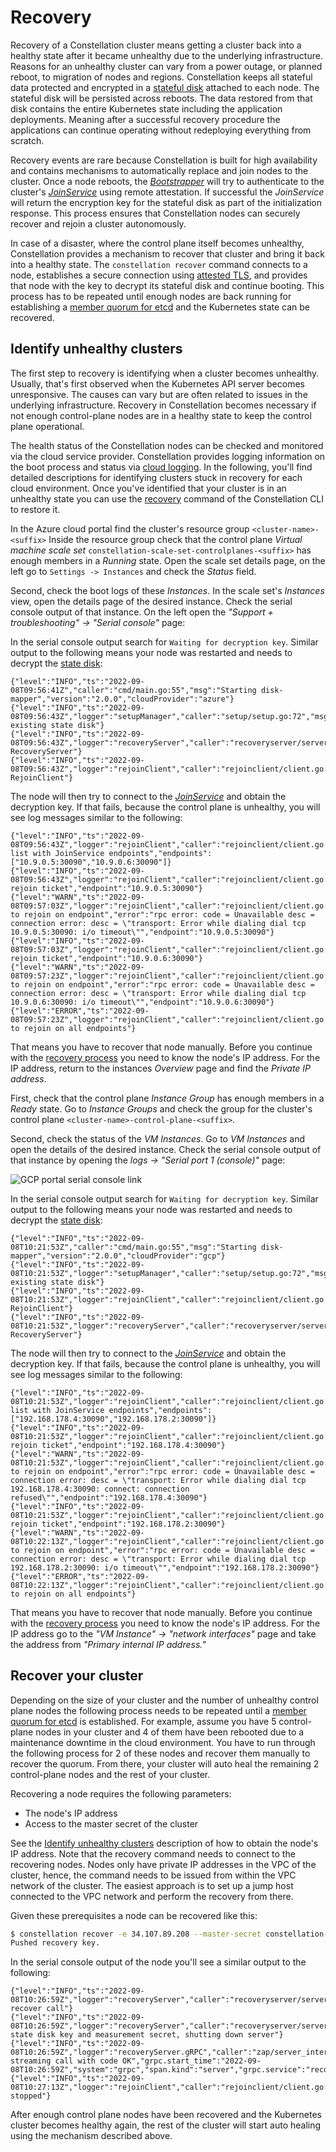 # Recovery

Recovery of a Constellation cluster means getting a cluster back into a healthy state after it became unhealthy due to the underlying infrastructure.
Reasons for an unhealthy cluster can vary from a power outage, or planned reboot, to migration of nodes and regions.
Constellation keeps all stateful data protected and encrypted in a [stateful disk](../architecture/images.md#stateful-disk) attached to each node.
The stateful disk will be persisted across reboots.
The data restored from that disk contains the entire Kubernetes state including the application deployments.
Meaning after a successful recovery procedure the applications can continue operating without redeploying everything from scratch.

Recovery events are rare because Constellation is built for high availability and contains mechanisms to automatically replace and join nodes to the cluster.
Once a node reboots, the [*Bootstrapper*](../architecture/components.md#bootstrapper) will try to authenticate to the cluster's [*JoinService*](../architecture/components.md#joinservice) using remote attestation.
If successful the *JoinService* will return the encryption key for the stateful disk as part of the initialization response.
This process ensures that Constellation nodes can securely recover and rejoin a cluster autonomously.

In case of a disaster, where the control plane itself becomes unhealthy, Constellation provides a mechanism to recover that cluster and bring it back into a healthy state.
The `constellation recover` command connects to a node, establishes a secure connection using [attested TLS](../architecture/attestation.md#attested-tls-atls), and provides that node with the key to decrypt its stateful disk and continue booting.
This process has to be repeated until enough nodes are back running for establishing a [member quorum for etcd](https://etcd.io/docs/v3.5/faq/#what-is-failure-tolerance) and the Kubernetes state can be recovered.

## Identify unhealthy clusters

The first step to recovery is identifying when a cluster becomes unhealthy.
Usually, that's first observed when the Kubernetes API server becomes unresponsive.
The causes can vary but are often related to issues in the underlying infrastructure.
Recovery in Constellation becomes necessary if not enough control-plane nodes are in a healthy state to keep the control plane operational.

The health status of the Constellation nodes can be checked and monitored via the cloud service provider.
Constellation provides logging information on the boot process and status via [cloud logging](troubleshooting.md#cloud-logging).
In the following, you'll find detailed descriptions for identifying clusters stuck in recovery for each cloud environment.
Once you've identified that your cluster is in an unhealthy state you can use the [recovery](recovery.md#recover-your-cluster) command of the Constellation CLI to restore it.

<tabs>
<tabItem value="azure" label="Azure" default>

In the Azure cloud portal find the cluster's resource group `<cluster-name>-<suffix>`
Inside the resource group check that the control plane *Virtual machine scale set* `constellation-scale-set-controlplanes-<suffix>` has enough members in a *Running* state.
Open the scale set details page, on the left go to `Settings -> Instances` and check the *Status* field.

Second, check the boot logs of these *Instances*.
In the scale set's *Instances* view, open the details page of the desired instance.
Check the serial console output of that instance.
On the left open the *"Support + troubleshooting" -> "Serial console"* page:

In the serial console output search for `Waiting for decryption key`.
Similar output to the following means your node was restarted and needs to decrypt the [state disk](../architecture/images.md#state-disk):

```shell
{"level":"INFO","ts":"2022-09-08T09:56:41Z","caller":"cmd/main.go:55","msg":"Starting disk-mapper","version":"2.0.0","cloudProvider":"azure"}
{"level":"INFO","ts":"2022-09-08T09:56:43Z","logger":"setupManager","caller":"setup/setup.go:72","msg":"Preparing existing state disk"}
{"level":"INFO","ts":"2022-09-08T09:56:43Z","logger":"recoveryServer","caller":"recoveryserver/server.go:59","msg":"Starting RecoveryServer"}
{"level":"INFO","ts":"2022-09-08T09:56:43Z","logger":"rejoinClient","caller":"rejoinclient/client.go:65","msg":"Starting RejoinClient"}
```

The node will then try to connect to the [*JoinService*](../architecture/components.md#joinservice) and obtain the decryption key.
If that fails, because the control plane is unhealthy, you will see log messages similar to the following:

```shell
{"level":"INFO","ts":"2022-09-08T09:56:43Z","logger":"rejoinClient","caller":"rejoinclient/client.go:77","msg":"Received list with JoinService endpoints","endpoints":["10.9.0.5:30090","10.9.0.6:30090"]}
{"level":"INFO","ts":"2022-09-08T09:56:43Z","logger":"rejoinClient","caller":"rejoinclient/client.go:96","msg":"Requesting rejoin ticket","endpoint":"10.9.0.5:30090"}
{"level":"WARN","ts":"2022-09-08T09:57:03Z","logger":"rejoinClient","caller":"rejoinclient/client.go:101","msg":"Failed to rejoin on endpoint","error":"rpc error: code = Unavailable desc = connection error: desc = \"transport: Error while dialing dial tcp 10.9.0.5:30090: i/o timeout\"","endpoint":"10.9.0.5:30090"}
{"level":"INFO","ts":"2022-09-08T09:57:03Z","logger":"rejoinClient","caller":"rejoinclient/client.go:96","msg":"Requesting rejoin ticket","endpoint":"10.9.0.6:30090"}
{"level":"WARN","ts":"2022-09-08T09:57:23Z","logger":"rejoinClient","caller":"rejoinclient/client.go:101","msg":"Failed to rejoin on endpoint","error":"rpc error: code = Unavailable desc = connection error: desc = \"transport: Error while dialing dial tcp 10.9.0.6:30090: i/o timeout\"","endpoint":"10.9.0.6:30090"}
{"level":"ERROR","ts":"2022-09-08T09:57:23Z","logger":"rejoinClient","caller":"rejoinclient/client.go:110","msg":"Failed to rejoin on all endpoints"}
```

That means you have to recover that node manually.
Before you continue with the [recovery process](#recover-your-cluster) you need to know the node's IP address.
For the IP address, return to the instances *Overview* page and find the *Private IP address*.

</tabItem>
<tabItem value="gcp" label="GCP" default>

First, check that the control plane *Instance Group* has enough members in a *Ready* state.
Go to *Instance Groups* and check the group for the cluster's control plane `<cluster-name>-control-plane-<suffix>`.

Second, check the status of the *VM Instances*.
Go to *VM Instances* and open the details of the desired instance.
Check the serial console output of that instance by opening the *logs -> "Serial port 1 (console)"* page:

![GCP portal serial console link](../_media/recovery-gcp-serial-console-link.png)

In the serial console output search for `Waiting for decryption key`.
Similar output to the following means your node was restarted and needs to decrypt the [state disk](../architecture/images.md#state-disk):

```shell
{"level":"INFO","ts":"2022-09-08T10:21:53Z","caller":"cmd/main.go:55","msg":"Starting disk-mapper","version":"2.0.0","cloudProvider":"gcp"}
{"level":"INFO","ts":"2022-09-08T10:21:53Z","logger":"setupManager","caller":"setup/setup.go:72","msg":"Preparing existing state disk"}
{"level":"INFO","ts":"2022-09-08T10:21:53Z","logger":"rejoinClient","caller":"rejoinclient/client.go:65","msg":"Starting RejoinClient"}
{"level":"INFO","ts":"2022-09-08T10:21:53Z","logger":"recoveryServer","caller":"recoveryserver/server.go:59","msg":"Starting RecoveryServer"}

```

The node will then try to connect to the [*JoinService*](../architecture/components.md#joinservice) and obtain the decryption key.
If that fails, because the control plane is unhealthy, you will see log messages similar to the following:

```shell
{"level":"INFO","ts":"2022-09-08T10:21:53Z","logger":"rejoinClient","caller":"rejoinclient/client.go:77","msg":"Received list with JoinService endpoints","endpoints":["192.168.178.4:30090","192.168.178.2:30090"]}
{"level":"INFO","ts":"2022-09-08T10:21:53Z","logger":"rejoinClient","caller":"rejoinclient/client.go:96","msg":"Requesting rejoin ticket","endpoint":"192.168.178.4:30090"}
{"level":"WARN","ts":"2022-09-08T10:21:53Z","logger":"rejoinClient","caller":"rejoinclient/client.go:101","msg":"Failed to rejoin on endpoint","error":"rpc error: code = Unavailable desc = connection error: desc = \"transport: Error while dialing dial tcp 192.168.178.4:30090: connect: connection refused\"","endpoint":"192.168.178.4:30090"}
{"level":"INFO","ts":"2022-09-08T10:21:53Z","logger":"rejoinClient","caller":"rejoinclient/client.go:96","msg":"Requesting rejoin ticket","endpoint":"192.168.178.2:30090"}
{"level":"WARN","ts":"2022-09-08T10:22:13Z","logger":"rejoinClient","caller":"rejoinclient/client.go:101","msg":"Failed to rejoin on endpoint","error":"rpc error: code = Unavailable desc = connection error: desc = \"transport: Error while dialing dial tcp 192.168.178.2:30090: i/o timeout\"","endpoint":"192.168.178.2:30090"}
{"level":"ERROR","ts":"2022-09-08T10:22:13Z","logger":"rejoinClient","caller":"rejoinclient/client.go:110","msg":"Failed to rejoin on all endpoints"}
```

That means you have to recover that node manually.
Before you continue with the [recovery process](#recover-your-cluster) you need to know the node's IP address.
For the IP address go to the *"VM Instance" -> "network interfaces"* page and take the address from *"Primary internal IP address."*

</tabItem>
</tabs>

## Recover your cluster

Depending on the size of your cluster and the number of unhealthy control plane nodes the following process needs to be repeated until a [member quorum for etcd](https://etcd.io/docs/v3.5/faq/#what-is-failure-tolerance) is established.
For example, assume you have 5 control-plane nodes in your cluster and 4 of them have been rebooted due to a maintenance downtime in the cloud environment.
You have to run through the following process for 2 of these nodes and recover them manually to recover the quorum.
From there, your cluster will auto heal the remaining 2 control-plane nodes and the rest of your cluster.

Recovering a node requires the following parameters:

* The node's IP address
* Access to the master secret of the cluster

See the [Identify unhealthy clusters](#identify-unhealthy-clusters) description of how to obtain the node's IP address.
Note that the recovery command needs to connect to the recovering nodes.
Nodes only have private IP addresses in the VPC of the cluster, hence, the command needs to be issued from within the VPC network of the cluster.
The easiest approach is to set up a jump host connected to the VPC network and perform the recovery from there.

Given these prerequisites a node can be recovered like this:

```bash
$ constellation recover -e 34.107.89.208 --master-secret constellation-mastersecret.json
Pushed recovery key.
```

In the serial console output of the node you'll see a similar output to the following:

```shell
{"level":"INFO","ts":"2022-09-08T10:26:59Z","logger":"recoveryServer","caller":"recoveryserver/server.go:93","msg":"Received recover call"}
{"level":"INFO","ts":"2022-09-08T10:26:59Z","logger":"recoveryServer","caller":"recoveryserver/server.go:125","msg":"Received state disk key and measurement secret, shutting down server"}
{"level":"INFO","ts":"2022-09-08T10:26:59Z","logger":"recoveryServer.gRPC","caller":"zap/server_interceptors.go:61","msg":"finished streaming call with code OK","grpc.start_time":"2022-09-08T10:26:59Z","system":"grpc","span.kind":"server","grpc.service":"recoverproto.API","grpc.method":"Recover","peer.address":"192.0.2.3:41752","grpc.code":"OK","grpc.time_ms":15.701}
{"level":"INFO","ts":"2022-09-08T10:27:13Z","logger":"rejoinClient","caller":"rejoinclient/client.go:87","msg":"RejoinClient stopped"}
```

After enough control plane nodes have been recovered and the Kubernetes cluster becomes healthy again, the rest of the cluster will start auto healing using the mechanism described above.
